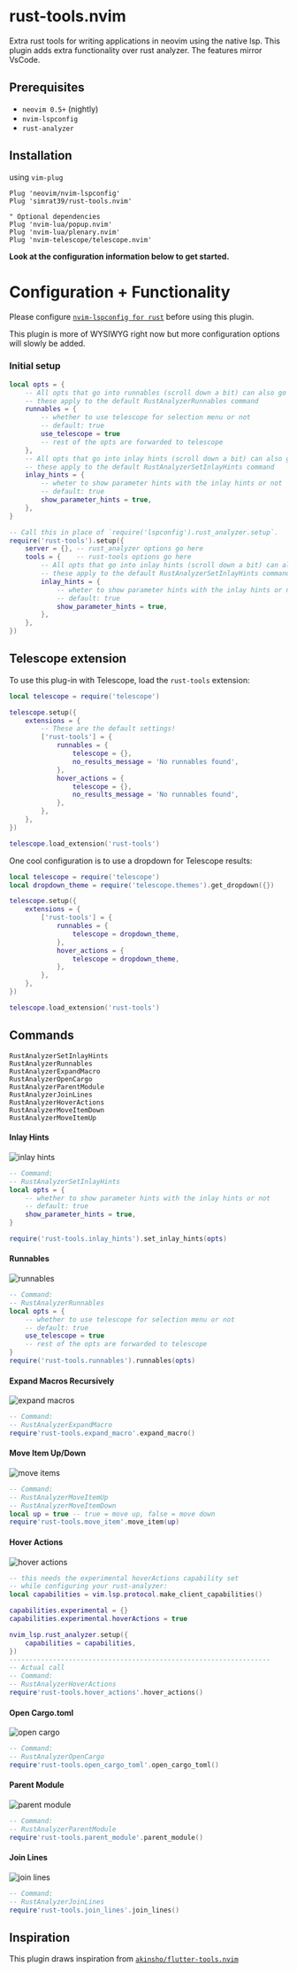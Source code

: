 # rust-tools.nvim
Extra rust tools for writing applications in neovim using the native lsp.
This plugin adds extra functionality over rust analyzer. The features mirror VsCode.

## Prerequisites

- `neovim 0.5+` (nightly)
- `nvim-lspconfig`
- `rust-analyzer`

## Installation

using `vim-plug`

```vim
Plug 'neovim/nvim-lspconfig'
Plug 'simrat39/rust-tools.nvim'

" Optional dependencies
Plug 'nvim-lua/popup.nvim'
Plug 'nvim-lua/plenary.nvim'
Plug 'nvim-telescope/telescope.nvim'
```
<b>Look at the configuration information below to get started.</b>

# Configuration + Functionality

Please configure [`nvim-lspconfig for rust`](https://github.com/neovim/nvim-lspconfig/blob/master/CONFIG.md#rust_analyzer) before using this plugin.

This plugin is more of WYSIWYG right now but more configuration options will slowly be added.

### Initial setup
```lua
local opts = {
    -- All opts that go into runnables (scroll down a bit) can also go here,
    -- these apply to the default RustAnalyzerRunnables command
    runnables = {
        -- whether to use telescope for selection menu or not
        -- default: true
        use_telescope = true
        -- rest of the opts are forwarded to telescope
    },
    -- All opts that go into inlay hints (scroll down a bit) can also go here,
    -- these apply to the default RustAnalyzerSetInlayHints command
    inlay_hints = {
        -- wheter to show parameter hints with the inlay hints or not
        -- default: true
        show_parameter_hints = true,
    },
}

-- Call this in place of `require('lspconfig').rust_analyzer.setup`.
require('rust-tools').setup({
    server = {}, -- rust_analyzer options go here
    tools = {    -- rust-tools options go here
        -- All opts that go into inlay hints (scroll down a bit) can also go here,
        -- these apply to the default RustAnalyzerSetInlayHints command
        inlay_hints = {
            -- wheter to show parameter hints with the inlay hints or not
            -- default: true
            show_parameter_hints = true,
        },
    },
})
```

## Telescope extension
To use this plug-in with Telescope, load the `rust-tools` extension:
```lua
local telescope = require('telescope')

telescope.setup({
    extensions = {
        -- These are the default settings!
        ['rust-tools'] = {
            runnables = {
                telescope = {},
                no_results_message = 'No runnables found',
            },
            hover_actions = {
                telescope = {},
                no_results_message = 'No runnables found',
            },
        },
    },
})

telescope.load_extension('rust-tools')
```

One cool configuration is to use a dropdown for Telescope results:
```lua
local telescope = require('telescope')
local dropdown_theme = require('telescope.themes').get_dropdown({})

telescope.setup({
    extensions = {
        ['rust-tools'] = {
            runnables = {
                telescope = dropdown_theme,
            },
            hover_actions = {
                telescope = dropdown_theme,
            },
        },
    },
})

telescope.load_extension('rust-tools')
```

## Commands
```vim
RustAnalyzerSetInlayHints
RustAnalyzerRunnables
RustAnalyzerExpandMacro
RustAnalyzerOpenCargo 
RustAnalyzerParentModule
RustAnalyzerJoinLines
RustAnalyzerHoverActions
RustAnalyzerMoveItemDown
RustAnalyzerMoveItemUp
```

#### Inlay Hints
![inlay hints](./images/inlay_hints.png)
```lua
-- Command:
-- RustAnalyzerSetInlayHints
local opts = {
    -- whether to show parameter hints with the inlay hints or not
    -- default: true
    show_parameter_hints = true,
}

require('rust-tools.inlay_hints').set_inlay_hints(opts)
```

#### Runnables
![runnables](./images/runnables.gif)
```lua
-- Command:
-- RustAnalyzerRunnables
local opts = {
    -- whether to use telescope for selection menu or not
    -- default: true
    use_telescope = true
    -- rest of the opts are forwarded to telescope
}
require('rust-tools.runnables').runnables(opts)
```

#### Expand Macros Recursively 
![expand macros](./images/expand_macros_recursively.gif)
```lua
-- Command:
-- RustAnalyzerExpandMacro  
require'rust-tools.expand_macro'.expand_macro()
```

#### Move Item Up/Down
![move items](./images/move_item.gif)
```lua
-- Command:
-- RustAnalyzerMoveItemUp    
-- RustAnalyzerMoveItemDown    
local up = true -- true = move up, false = move down
require'rust-tools.move_item'.move_item(up)
```

#### Hover Actions
![hover actions](./images/hover_actions.gif)
```lua
-- this needs the experimental hoverActions capability set
-- while configuring your rust-analyzer:
local capabilities = vim.lsp.protocol.make_client_capabilities()

capabilities.experimental = {}
capabilities.experimental.hoverActions = true

nvim_lsp.rust_analyzer.setup({
    capabilities = capabilities,
})
------------------------------------------------------------------
-- Actual call
-- Command:
-- RustAnalyzerHoverActions 
require'rust-tools.hover_actions'.hover_actions()
```

#### Open Cargo.toml
![open cargo](./images/open_cargo_toml.gif)
```lua
-- Command:
-- RustAnalyzerOpenCargo
require'rust-tools.open_cargo_toml'.open_cargo_toml()
```

#### Parent Module
![parent module](./images/parent_module.gif)
```lua
-- Command:
-- RustAnalyzerParentModule 
require'rust-tools.parent_module'.parent_module()
```

#### Join Lines
![join lines](./images/join_lines.gif)
```lua
-- Command:
-- RustAnalyzerJoinLines  
require'rust-tools.join_lines'.join_lines()
```

## Inspiration

This plugin draws inspiration from [`akinsho/flutter-tools.nvim`](https://github.com/akinsho/flutter-tools.nvim)
